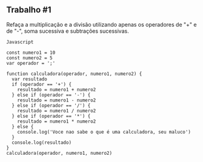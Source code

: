 ## Trabalho #1

Refaça a multiplicação e a divisão utilizando apenas os operadores de "+" e de "-", soma sucessiva e subtrações sucessivas.

`Javascript`
```
const numero1 = 10
const numero2 = 5
var operador = ';'

function calculadora(operador, numero1, numero2) {
  var resultado
  if (operador == '+') {
    resultado = numero1 + numero2
  } else if (operador == '-') {
    resultado = numero1 - numero2
  } else if (operador == '/') {
    resultado = numero1 / numero2
  } else if (operador == '*') {
    resultado = numero1 * numero2
  } else {
    console.log('Voce nao sabe o que é uma calculadora, seu maluco')
  }
  console.log(resultado)
}
calculadora(operador, numero1, numero2)
```